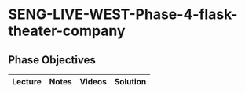 # SENG-LIVE-WEST-Phase-4-flask-theater-company

## Phase Objectives



| Lecture | Notes | Videos | Solution |
| ------- | :---: | ------ | -------- |
